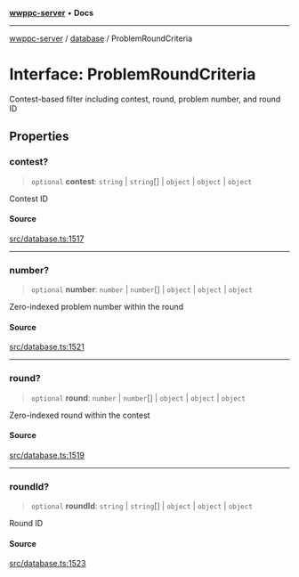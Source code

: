 [**wwppc-server**](../../README.md) • **Docs**

***

[wwppc-server](../../modules.md) / [database](../README.md) / ProblemRoundCriteria

# Interface: ProblemRoundCriteria

Contest-based filter including contest, round, problem number, and round ID

## Properties

### contest?

> `optional` **contest**: `string` \| `string`[] \| `object` \| `object` \| `object`

Contest ID

#### Source

[src/database.ts:1517](https://github.com/WWPPC/WWPPC-server/blob/db20055e35fd52dcfa5e227481f94ec317e29b6f/src/database.ts#L1517)

***

### number?

> `optional` **number**: `number` \| `number`[] \| `object` \| `object` \| `object`

Zero-indexed problem number within the round

#### Source

[src/database.ts:1521](https://github.com/WWPPC/WWPPC-server/blob/db20055e35fd52dcfa5e227481f94ec317e29b6f/src/database.ts#L1521)

***

### round?

> `optional` **round**: `number` \| `number`[] \| `object` \| `object` \| `object`

Zero-indexed round within the contest

#### Source

[src/database.ts:1519](https://github.com/WWPPC/WWPPC-server/blob/db20055e35fd52dcfa5e227481f94ec317e29b6f/src/database.ts#L1519)

***

### roundId?

> `optional` **roundId**: `string` \| `string`[] \| `object` \| `object` \| `object`

Round ID

#### Source

[src/database.ts:1523](https://github.com/WWPPC/WWPPC-server/blob/db20055e35fd52dcfa5e227481f94ec317e29b6f/src/database.ts#L1523)
